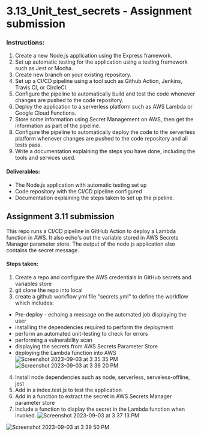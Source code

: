 # 3.13_Unit_test_secrets - Assignment submission


### Instructions:

1. Create a new Node.js application using the Express framework.
2. Set up automatic testing for the application using a testing framework such as Jest or Mocha.
3. Create new branch on your existing repository.
4. Set up a CI/CD pipeline using a tool such as Github Action, Jenkins, Travis CI, or CircleCI.
5. Configure the pipeline to automatically build and test the code whenever changes are pushed to the code repository.
6. Deploy the application to a serverless platform such as AWS Lambda or Google Cloud Functions.
7. Store some information using Secret Management on AWS, then get the information as part of the pipeline.
8. Configure the pipeline to automatically deploy the code to the serverless platform whenever changes are pushed to the code repository and all tests pass.
9. Write a documentation explaining the steps you have done, including the tools and services used.

#### Deliverables:

- The Node.js application with automatic testing set up
- Code repository with the CI/CD pipeline configured
- Documentation explaining the steps taken to set up the pipeline.

## Assignment 3.11 submission

This repo runs a CI/CD pipeline in GitHub Action to deploy a Lambda function in AWS.  It also echo's out the variable stored in AWS Secrets Manager parameter store.  The output of the node.js application also contains the secret message.

#### Steps taken:
1. Create a repo and configure the AWS credentials in GitHub secrets and variables store
2. git clone the repo into local
3. create a github workflow yml file "secrets.yml" to define the workflow which includes:
- Pre-deploy - echoing a message on the automated job displaying the user 
- installing the dependencies required to perform the deployment
- perform an automated unit-testing to check for errors
- performing a vulnerability scan
- displaying the secrets from AWS Secrets Parameter Store
- deploying the Lambda function into AWS
![Screenshot 2023-09-03 at 3 35 35 PM](https://github.com/vincent8055/3.13_Unit_test_secrets/assets/127754761/f297d06e-578d-4ec3-bb06-01d7c357f8ee)
![Screenshot 2023-09-03 at 3 36 20 PM](https://github.com/vincent8055/3.13_Unit_test_secrets/assets/127754761/8c2d9852-b16d-444d-939f-ddbc27c1306c)





4. Install node dependencies such as node, serverless, serveless-offline, jest
5. Add in a index.test.js to test the application
6. Add in a function to extract the secret in AWS Secrets Manager parameter store
7. Include a function to display the secret in the Lambda function when invoked.
![Screenshot 2023-09-03 at 3 37 13 PM](https://github.com/vincent8055/3.13_Unit_test_secrets/assets/127754761/1bd2778d-3b5b-4aa4-bf8d-546f34a6abca)

![Screenshot 2023-09-03 at 3 39 50 PM](https://github.com/vincent8055/3.13_Unit_test_secrets/assets/127754761/7631d289-fdeb-4a31-8a01-5ac5652e763d)


